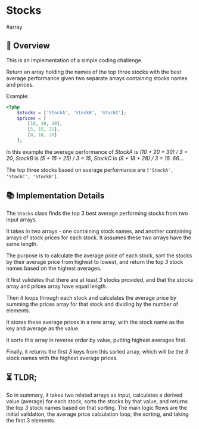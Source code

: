 Stocks
===

#array

## 📑 Overview

This is an implementation of a simple coding challenge.

Return an array holding the names of the top three stocks with the best average performance given two separate arrays containing stocks names and prices.

Example:
```php
<?php
	$stocks = ['StockA', 'StockB', 'StockC'];
	$prices = [
	    [10, 20, 30],
	    [5, 15, 25],
	    [8, 18, 28]
	];
```

In this example the average performance of _StockA_ is _(10 + 20 + 30) / 3 = 20_, _StockB_ is _(5 + 15 + 25) / 3 = 15_, _StockC_ is _(8 + 18 + 28) / 3 = 18. 66_...

The top three stocks based on average performance are `['StockA', 'StockC', 'StockB']`.

## 📚 Implementation Details

The `Stocks` class finds the top 3 best average performing stocks from two input arrays.

It takes in two arrays - one containing stock names, and another containing arrays of stock prices for each stock. It assumes these two arrays have the same length.

The purpose is to calculate the average price of each stock, sort the stocks by their average price from highest to lowest, and return the top _3_ stock names based on the highest averages.

It first validates that there are at least _3_ stocks provided, and that the stocks array and prices array have equal length.

Then it loops through each stock and calculates the average price by summing the prices array for that stock and dividing by the number of elements.

It stores these average prices in a new array, with the stock name as the key and average as the value.

It sorts this array in reverse order by value, putting highest averages first.

Finally, it returns the first _3_ keys from this sorted array, which will be the _3_ stock names with the highest average prices.

## ⏳ TLDR;

So in summary, it takes two related arrays as input, calculates a derived value (average) for each stock, sorts the stocks by that value, and returns the top _3_ stock names based on that sorting.
The main logic flows are the initial validation, the average price calculation loop, the sorting, and taking the first 3 elements.
